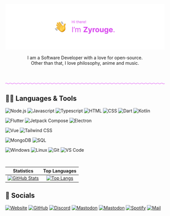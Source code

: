 [![](./media/banner-friendly-transparent.png)](https://zyrouge.is-a.dev/)

<p align="center">
I am a Software Developer with a love for open-source.<br>
Other than that, I love philosophy, anime and music.
</p>

<br>

[![](./media/divider.png)](https://zyrouge.is-a.dev/)

## 👨‍💻 Languages & Tools

![Node.js](https://img.shields.io/static/v1?style=flat-square&label=&message=Node.js&color=0a0a0a&logo=nodedotjs&logoColor=d946ef)
![Javascript](https://img.shields.io/static/v1?style=flat-square&label=&message=Javascript&color=0a0a0a&logo=javascript&logoColor=d946ef)
![Typescript](https://img.shields.io/static/v1?style=flat-square&label=&message=Typescript&color=0a0a0a&logo=typescript&logoColor=d946ef)
![HTML](https://img.shields.io/static/v1?style=flat-square&label=&message=HTML&color=0a0a0a&logo=html5&logoColor=d946ef)
![CSS](https://img.shields.io/static/v1?style=flat-square&label=&message=CSS&color=0a0a0a&logo=css3&logoColor=d946ef)
![Dart](https://img.shields.io/static/v1?style=flat-square&label=&message=Dart&color=0a0a0a&logo=dart&logoColor=d946ef)
![Kotlin](https://img.shields.io/static/v1?style=flat-square&label=&message=Kotlin&color=0a0a0a&logo=kotlin&logoColor=d946ef)

![Flutter](https://img.shields.io/static/v1?style=flat-square&label=&message=Flutter&color=0a0a0a&logo=flutter&logoColor=d946ef)
![Jetpack Compose](https://img.shields.io/static/v1?style=flat-square&label=&message=Jetpack%20Compose&color=0a0a0a&logo=jetpack-compose&logoColor=d946ef)
![Electron](https://img.shields.io/static/v1?style=flat-square&label=&message=Electron&color=0a0a0a&logo=electron&logoColor=d946ef)

![Vue](https://img.shields.io/static/v1?style=flat-square&label=&message=Vue&color=0a0a0a&logo=vuedotjs&logoColor=d946ef)
![Tailwind CSS](https://img.shields.io/static/v1?style=flat-square&label=&message=Tailwind%20CSS&color=0a0a0a&logo=tailwindcss&logoColor=d946ef)

![MongoDB](https://img.shields.io/static/v1?style=flat-square&label=&message=MongoDB&color=0a0a0a&logo=mongodb&logoColor=d946ef)
![SQL](https://img.shields.io/static/v1?style=flat-square&label=&message=SQL&color=0a0a0a&logo=sqlite&logoColor=d946ef)

![Windows](https://img.shields.io/static/v1?style=flat-square&label=&message=Windows&color=0a0a0a&logo=windows&logoColor=d946ef)
![Linux](https://img.shields.io/static/v1?style=flat-square&label=&message=Linux&color=0a0a0a&logo=linux&logoColor=d946ef)
![Git](https://img.shields.io/static/v1?style=flat-square&label=&message=Git&color=0a0a0a&logo=git&logoColor=d946ef)
![VS Code](https://img.shields.io/static/v1?style=flat-square&label=&message=VS%20Code&color=0a0a0a&logo=visualstudiocode&logoColor=d946ef)

<br>

|                                                                                                             Statistics                                                                                                             |                                                                                                               Top Languages                                                                                                               |
| :--------------------------------------------------------------------------------------------------------------------------------------------------------------------------------------------------------------------------------: | :---------------------------------------------------------------------------------------------------------------------------------------------------------------------------------------------------------------------------------------: |
| [![GitHub Stats](https://github-readme-stats.zohan.tech/api?username=zyrouge&show_icons=true&hide_border=true&title_color=D946EF&text_color=D946EF&icon_color=a234b3&bg_color=0a0a0a&hide_title=true)](https://github.com/zyrouge) | [![Top Langs](https://github-readme-stats.zohan.tech/api/top-langs/?username=zyrouge&layout=compact&hide_border=true&title_color=D946EF&text_color=D946EF&icon_color=D946EF&bg_color=0a0a0a&hide_title=true)](https://github.com/zyrouge) |

## 💜 Socials

[![Website](https://img.shields.io/static/v1?style=flat-square&label=&message=Website&color=0a0a0a&logo=aboutdotme&logoColor=d946ef)](https:///zyrouge.is-a.dev/)
[![GitHub](https://img.shields.io/static/v1?style=flat-square&label=&message=GitHub&color=0a0a0a&logo=github&logoColor=d946ef)](https://github.com/zyrouge)
[![Discord](https://img.shields.io/static/v1?style=flat-square&label=&message=Discord&color=0a0a0a&logo=discord&logoColor=d946ef)](https://discord.com/invite/8KV5zCg)
[![Mastodon](https://img.shields.io/static/v1?style=flat-square&label=&message=Mastodon&color=0a0a0a&logo=mastodon&logoColor=d946ef)](https://mastodon.social/@zyrouge)
[![Mastodon](https://img.shields.io/static/v1?style=flat-square&label=&message=Instagram&color=0a0a0a&logo=instagram&logoColor=d946ef)](https://instagram.com/_zyrouge_)
[![Spotify](https://img.shields.io/static/v1?style=flat-square&label=&message=Spotify&color=0a0a0a&logo=spotify&logoColor=d946ef)](https://open.spotify.com/user/1j18hwidprlbek2qngojdan7d)
[![Mail](https://img.shields.io/static/v1?style=flat-square&label=&message=Mail&color=0a0a0a&logo=gmail&logoColor=d946ef)](mailto:zyrouge@gmail.com)

